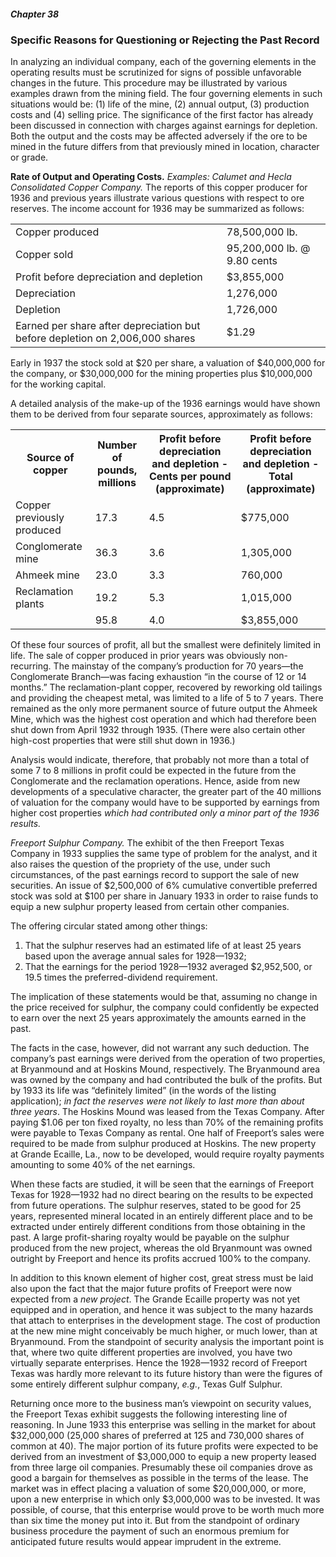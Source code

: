 ##### Chapter 38

### Specific Reasons for Questioning or Rejecting the Past Record

In analyzing an individual company, each of the governing elements in the operating results must be scrutinized for signs of possible unfavorable changes in the future. This procedure may be illustrated by various examples drawn from the mining field. The four governing elements in such situations would be: (1) life of the mine, (2) annual output, (3) production costs and (4) selling price. The significance of the first factor has already been discussed in connection with charges against earnings for depletion. Both the output and the costs may be affected adversely if the ore to be mined in the future differs from that previously mined in location, character or grade.

**Rate of Output and Operating Costs.** *Examples: Calumet and Hecla Consolidated Copper Company.* The reports of this copper producer for 1936 and previous years illustrate various questions with respect to ore reserves. The income account for 1936 may be summarized as follows:

<table>
  <tr>
    <td>Copper produced</td>
    <td>78,500,000 lb.</td>
  </tr>
  <tr>
    <td>Copper sold</td>
    <td>95,200,000 lb. @ 9.80 cents</td>
  </tr>
  <tr>
    <td>Profit before depreciation and depletion</td>
    <td>$3,855,000</td>
  </tr>
  <tr>
    <td>Depreciation</td>
    <td>1,276,000</td>
  </tr>
  <tr>
    <td>Depletion</td>
    <td>1,726,000</td>
  </tr>
  <tr>
    <td>Earned per share after depreciation but before depletion on 2,006,000 shares</td>
    <td>$1.29</td>
  </tr>
</table>

Early in 1937 the stock sold at $20 per share, a valuation of $40,000,000 for the company, or $30,000,000 for the mining properties plus $10,000,000 for the working capital.

A detailed analysis of the make-up of the 1936 earnings would have shown them to be derived from four separate sources, approximately as follows:

<table>
  <tr>
    <th>Source of copper</th>
    <th>Number of pounds, millions</th>
    <th>Profit before depreciation and depletion - Cents per pound (approximate)</th>
    <th>Profit before depreciation and depletion - Total (approximate)</th>
  </tr>
  <tr>
    <td>Copper previously produced</td>
    <td>17.3</td>
    <td>4.5</td>
    <td>$775,000</td>
  </tr>
  <tr>
    <td>Conglomerate mine</td>
    <td>36.3</td>
    <td>3.6</td>
    <td>1,305,000</td>
  </tr>
  <tr>
    <td>Ahmeek mine</td>
    <td>23.0</td>
    <td>3.3</td>
    <td>760,000</td>
  </tr>
  <tr>
    <td>Reclamation plants</td>
    <td>19.2</td>
    <td>5.3</td>
    <td>1,015,000</td>
  </tr>
  <tr>
    <td>&nbsp;</td>
    <td>95.8</td>
    <td>4.0</td>
    <td>$3,855,000</td>
  </tr>
</table>

Of these four sources of profit, all but the smallest were definitely limited in life. The sale of copper produced in prior years was obviously non-recurring. The mainstay of the company’s production for 70 years—the Conglomerate Branch—was facing exhaustion “in the course of 12 or 14 months.” The reclamation-plant copper, recovered by reworking old tailings and providing the cheapest metal, was limited to a life of 5 to 7 years. There remained as the only more permanent source of future output the Ahmeek Mine, which was the highest cost operation and which had therefore been shut down from April 1932 through 1935. (There were also certain other high-cost properties that were still shut down in 1936.)

Analysis would indicate, therefore, that probably not more than a total of some 7 to 8 millions in profit could be expected in the future from the Conglomerate and the reclamation operations. Hence, aside from new developments of a speculative character, the greater part of the 40 millions of valuation for the company would have to be supported by earnings from higher cost properties *which had contributed only a minor part of the 1936 results.*

*Freeport Sulphur Company.* The exhibit of the then Freeport Texas Company in 1933 supplies the same type of problem for the analyst, and it also raises the question of the propriety of the use, under such circumstances, of the past earnings record to support the sale of new securities. An issue of $2,500,000 of 6% cumulative convertible preferred stock was sold at $100 per share in January 1933 in order to raise funds to equip a new sulphur property leased from certain other companies.

The offering circular stated among other things:

1. That the sulphur reserves had an estimated life of at least 25 years based upon the average annual sales for 1928—1932;
2. That the earnings for the period 1928—1932 averaged $2,952,500, or 19.5 times the preferred-dividend requirement.

The implication of these statements would be that, assuming no change in the price received for sulphur, the company could confidently be expected to earn over the next 25 years approximately the amounts earned in the past.

The facts in the case, however, did not warrant any such deduction. The company’s past earnings were derived from the operation of two properties, at Bryanmound and at Hoskins Mound, respectively. The Bryanmound area was owned by the company and had contributed the bulk of the profits. But by 1933 its life was “definitely limited” (in the words of the listing application); *in fact the reserves were not likely to last more than about three years*. The Hoskins Mound was leased from the Texas Company. After paying $1.06 per ton fixed royalty, no less than 70% of the remaining profits were payable to Texas Company as rental. One half of Freeport’s sales were required to be made from sulphur produced at Hoskins. The new property at Grande Ecaille, La., now to be developed, would require royalty payments amounting to some 40% of the net earnings.

When these facts are studied, it will be seen that the earnings of Freeport Texas for 1928—1932 had no direct bearing on the results to be expected from future operations. The sulphur reserves, stated to be good for 25 years, represented mineral located in an entirely different place and to be extracted under entirely different conditions from those obtaining in the past. A large profit-sharing royalty would be payable on the sulphur produced from the new project, whereas the old Bryanmount was owned outright by Freeport and hence its profits accrued 100% to the company.

In addition to this known element of higher cost, great stress must be laid also upon the fact that the major future profits of Freeport were now expected from a *new project*. The Grande Ecaille property was not yet equipped and in operation, and hence it was subject to the many hazards that attach to enterprises in the development stage. The cost of production at the new mine might conceivably be much higher, or much lower, than at Bryanmound. From the standpoint of security analysis the important point is that, where two quite different properties are involved, you have two virtually separate enterprises. Hence the 1928—1932 record of Freeport Texas was hardly more relevant to its future history than were the figures of some entirely different sulphur company, *e.g.*, Texas Gulf Sulphur.

Returning once more to the business man’s viewpoint on security values, the Freeport Texas exhibit suggests the following interesting line of reasoning. In June 1933 this enterprise was selling in the market for about $32,000,000 (25,000 shares of preferred at 125 and 730,000 shares of common at 40). The major portion of its future profits were expected to be derived from an investment of $3,000,000 to equip a new property leased from three large oil companies. Presumably these oil companies drove as good a bargain for themselves as possible in the terms of the lease. The market was in effect placing a valuation of some $20,000,000, or more, upon a new enterprise in which only $3,000,000 was to be invested. It was possible, of course, that this enterprise would prove to be worth much more than six time the money put into it. But from the standpoint of ordinary business procedure the payment of such an enormous premium for anticipated future results would appear imprudent in the extreme.
